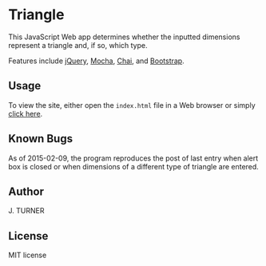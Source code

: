Triangle
============

This JavaScript Web app determines whether the inputted dimensions represent a triangle and, if so, which type.

Features include [jQuery](http://jquery.com/),
[Mocha](http://mochajs.org/), [Chai](http://chaijs.com/),
and [Bootstrap](http://http://getbootstrap.com/).


Usage
-----

To view the site, either open the `index.html` file
in a Web browser or simply [click here](http://htmlpreview.github.com/?https://github.com/j6turner/triangle/blob/master/triangle.html).

Known Bugs
-----

As of 2015-02-09, the program reproduces the post of last entry when alert box is closed or when dimensions of a different type of triangle are entered.


Author
-----

J. TURNER


License
-------

MIT license
